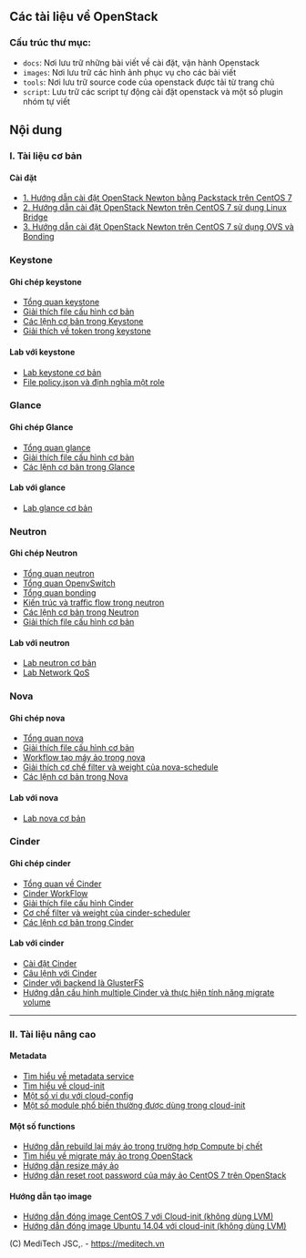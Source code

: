 ## Các tài liệu về OpenStack

### Cấu trúc thư mục:

- `docs`: Nơi lưu trữ những bài viết về cài đặt, vận hành Openstack
- `images`: Nơi lưu trữ các hình ảnh phục vụ cho các bài viết
- `tools`: Nơi lưu trữ source code của openstack được tải từ trang chủ
- `script`: Lưu trữ các script tự động cài đặt openstack và một số plugin nhóm tự viết

## Nội dung

### I. Tài liệu cơ bản

#### Cài đặt

- [1. Hướng dẫn cài đặt OpenStack Newton bằng Packstack trên CentOS 7](./docs/00.Setup-OpenStack/packstack.md)
- [2. Hướng dẫn cài đặt OpenStack Newton trên CentOS 7 sử dụng Linux Bridge](/docs/00.Setup-OpenStack/hd-caidat-openstack-newton-centos7.md)
- [3. Hướng dẫn cài đặt OpenStack Newton trên CentOS 7 sử dụng OVS và Bonding](./docs/00.Setup-OpenStack/hd-caidat-openstack-newton-OVS-bonding.md)

### Keystone

#### Ghi chép keystone

- [Tổng quan keystone](./docs/01.Keystone/Fundamental-keystone.md)
- [Giải thích file cấu hình cơ bản](./docs/01.Keystone/configuration-file.md)
- [Các lệnh cơ bản trong Keystone](./docs/01.Keystone/cli-keystone.md)
- [Giải thích về token trong keystone](./docs/01.Keystone/token-format.md)

#### Lab với keystone

- [Lab keystone cơ bản](./docs/01.Keystone/using-keystone.md)
- [File policy.json và định nghĩa một role](./docs/01.Keystone/file-policy.json.md)

### Glance

#### Ghi chép Glance

- [Tổng quan glance](./docs/02.Glance/glance-overview.md)
- [Giải thích file cấu hình cơ bản](./docs/02.Glance/file-config-glance.md)
- [Các lệnh cơ bản trong Glance](./docs/02.Glance/cli-glance.md)

#### Lab với glance

- [Lab glance cơ bản](./docs/02.Glance/manage-glance.md)

### Neutron

#### Ghi chép Neutron

- [Tổng quan neutron](./docs/04.Neutron/OpenStack-Networking-basic.md)
- [Tổng quan OpenvSwitch](./docs/04.Neutron/openvswitch.md)
- [Tổng quan bonding](./docs/Neutron/bonding.md)
- [Kiến trúc và traffic flow trong neutron](./docs/04.Neutron/neutron-openvswitch.md)
- [Các lệnh cơ bản trong Neutron](./docs/04.Neutron/cli-neutron.md)
- [Giải thích file cấu hình cơ bản](./docs/04.Neutron/file-config.md)

#### Lab với neutron

- [Lab neutron cơ bản](./docs/04.Neutron/manage-neutron.md)
- [Lab Network QoS](./docs/04.Neutron/qos.md)

### Nova

#### Ghi chép nova

- [Tổng quan nova](./docs/03.Nova/nova-overview.md)
- [Giải thích file cấu hình cơ bản](./docs/03.Nova/file-config-nova.md)
- [Workflow tạo máy ảo trong nova](./docs/03.Nova/request-flow-for-provisioning-instance.md)
- [Giải thích cơ chế filter và weight của nova-schedule](./docs/03.Nova/nova-scheduler.md)
- [Các lệnh cơ bản trong Nova](./docs/03.Nova/cli-nova.md)

#### Lab với nova

- [Lab nova cơ bản](./docs/03.Nova/manage-nova.md)

### Cinder

#### Ghi chép cinder

-	[Tổng quan về Cinder](./docs/05.Cinder/tongquan-cinder.md)
-	[Cinder WorkFlow](./docs/Cinder/05.cinder-workflow.md)
-	[Giải thích file cấu hình Cinder](./docs/05.Cinder/cinder-config-explain.md)
- [Cơ chế filter và weight của cinder-scheduler](./docs/05.Cinder/cinder-scheduler.md)
- [Các lệnh cơ bản trong Cinder](./docs/05.Cinder/cinder-cli.md)

#### Lab với cinder

-	[Cài đặt Cinder](./docs/05.Cinder/OPS-cinder.md)
-	[Câu lệnh với Cinder](./docs/05.Cinder/cinder-cli.md)
-	[Cinder với backend là GlusterFS](./docs/05.Cinder/cinder-glusterfs.md)
- [Hướng dẫn cấu hình multiple Cinder và thực hiện tính năng migrate volume](./docs/05.Cinder/cinder.md)

--------------

### II. Tài liệu nâng cao

#### Metadata

- [Tìm hiểu về metadata service](./docs/100.Advanced/metadata.md)
- [Tìm hiểu về cloud-init](./docs/100.Advanced/cloud-init-intro.md)
- [Một số ví dụ với cloud-config](./docs/100.Advanced/examples.md)
- [Một số module phổ biến thường được dùng trong cloud-init](./docs/100.Advanced/module.md)

#### Một số functions

- [Hướng dẫn rebuild lại máy ảo trong trường hợp Compute bị chết](./docs/100.Advanced/evacuate.md)
- [Tìm hiểu về migrate máy ảo trong OpenStack](./docs/100.Advanced/migration.md)
- [Hướng dẫn resize máy ảo](./docs/100.Advanced/resize.md)
- [Hướng dẫn reset root password của máy ảo CentOS 7 trên OpenStack](./docs/100.Advanced/Huong-dan-reset-root-password-may-ao-centos-tren-openstack.md)

#### Hướng dẫn tạo image

- [Hướng dẫn đóng image CentOS 7 với Cloud-init (không dùng LVM)](./docs/100.Advanced/CentOS-7-cloudinit-noLVM.md)
- [Hướng dẫn đóng image Ubuntu 14.04 với cloud-init (không dùng LVM)](./docs/100.Advanced/Ubuntu14-04-cloudinit-noLVM.md)

(C) MediTech JSC,. - https://meditech.vn
